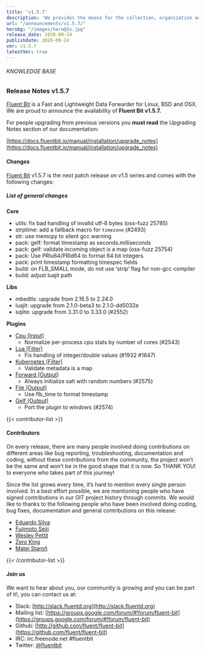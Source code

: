 ```yaml
---
title: 'v1.5.7'
description: 'We provides the means for the collection, organization and computerized retrieval of knowledgeand Lightweight Data Forwarder for Linux, BSD and OSX. We are proud to announce the availability of Fluent Bit v1.5.7.'
url: "/announcements/v1.5.7/"
herobg: "/images/hero@2x.jpg"
release_date: 2020-09-24
publishdate: 2020-09-24
ver: v1.5.7
latestVer: true
---
```


###### KNOWLEDGE BASE

### Release Notes v1.5.7

[Fluent Bit](https://fluentbit.io/) is a Fast and Lightweight Data Forwarder for Linux, BSD and OSX. We are proud to announce the availability of **Fluent Bit v1.5.7.**

For people upgrading from previous versions you **must read** the Upgrading Notes section of our documentation:

[https://docs.fluentbit.io/manual/installation/upgrade_notes](https://docs.fluentbit.io/manual/installation/upgrade_notes)

#### Changes

[Fluent Bit](https://fluentbit.io) v1.5.7 is the next patch release on v1.5 series and comes with the following changes:

##### List of general changes


**Core**

* utils: fix bad handling of invalid utf-8 bytes (oss-fuzz 25785)
* strptime: add a fallback macro for `timezone` (#2493)
* str: use memcpy to silent gcc warning
* pack: gelf: format timestamp as seconds.milliseconds
* pack: gelf: validate incoming object is a map (oss-fuzz 25754)
* pack: Use PRIu64/PRId64 to format 64 bit integers.
* pack: print timestamp formatting timespec fields
* build: on FLB_SMALL mode, do not use ‘strip’ flag for non-gcc compiler
* build: adjust luajit path


**Libs**

* mbedtls: upgrade from 2.16.5 to 2.24.0
* luajit: upgrade from 2.1.0-beta3 to 2.1.0-dd5032e
* sqlite: upgrade from 3.31.0 to 3.33.0 (#2552)


**Plugins**

* [Cpu (Input)](https://docs.fluentbit.io/manual/pipeline/inputs/cpu/)
  * Normalize per-process cpu stats by number of cores (#2543)
* [Lua (Filter)](https://docs.fluentbit.io/manual/pipeline/filters/lua/)
  * Fix handling of integer/double values (#1932 #1647)
* [Kubernetes (Filter)](https://docs.fluentbit.io/manual/pipeline/filters/kubernetes/)
  * Validate metadata is a map
* [Forward (Output)](https://docs.fluentbit.io/manual/pipeline/outputs/forward/)
  * Always initialize salt with random numbers (#2575)
* [File (Output)](https://docs.fluentbit.io/manual/pipeline/outputs/file/)
  * Use flb_time to format timestamp
* [Gelf (Output)](https://docs.fluentbit.io/manual/pipeline/outputs/gelf/)
  * Port the plugin to windows (#2574)


{{< contributor-list >}}

#### Contributors

On every release, there are many people involved doing contributions on different areas like bug reporting, troubleshooting, documentation and coding, without these contributions from the community, the project won’t be the same and won’t be in the good shape that it is now. So THANK YOU! to everyone who takes part of this journey!

Since the list grows every time, it’s hard to mention every single person involved. In a best effort possible, we are mentioning people who have signed contributions in our GIT project history through commits. We would like to thanks to the following people who have been involved doing coding, bug fixes, documentation and general contributions on this release:

* [Eduardo Silva](https://github.com/edsiper)
* [Fujimoto Seiji](https://github.com/fujimotos)
* [Wesley Pettit](https://github.com/PettitWesley)
* [Zero King](https://github.com/l2dy)
* [Matej Staroň](https://github.com/yang-padawan)

{{< /contributor-list >}}

#### Join us

We want to hear about you, our community is growing and you can be part of it!, you can contact us at:

* Slack: [http://slack.fluentd.org](http://slack.fluentd.org)
* Mailing list: [https://groups.google.com/forum/#!forum/fluent-bit](https://groups.google.com/forum/#!forum/fluent-bit)
* Github: [http://github.com/fluent/fluent-bit](https://github.com/fluent/fluent-bit)
* IRC: irc.freenode.net #fluentbit
* Twitter: [@fluentbit](https://twitter.com/fluentbit)